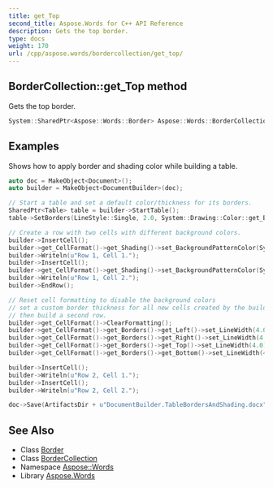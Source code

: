 ```yaml
---
title: get_Top
second_title: Aspose.Words for C++ API Reference
description: Gets the top border.
type: docs
weight: 170
url: /cpp/aspose.words/bordercollection/get_top/
---
```

## BorderCollection::get_Top method


Gets the top border.

```cpp
System::SharedPtr<Aspose::Words::Border> Aspose::Words::BorderCollection::get_Top()
```


## Examples



Shows how to apply border and shading color while building a table. 
```cpp
auto doc = MakeObject<Document>();
auto builder = MakeObject<DocumentBuilder>(doc);

// Start a table and set a default color/thickness for its borders.
SharedPtr<Table> table = builder->StartTable();
table->SetBorders(LineStyle::Single, 2.0, System::Drawing::Color::get_Black());

// Create a row with two cells with different background colors.
builder->InsertCell();
builder->get_CellFormat()->get_Shading()->set_BackgroundPatternColor(System::Drawing::Color::get_LightSkyBlue());
builder->Writeln(u"Row 1, Cell 1.");
builder->InsertCell();
builder->get_CellFormat()->get_Shading()->set_BackgroundPatternColor(System::Drawing::Color::get_Orange());
builder->Writeln(u"Row 1, Cell 2.");
builder->EndRow();

// Reset cell formatting to disable the background colors
// set a custom border thickness for all new cells created by the builder,
// then build a second row.
builder->get_CellFormat()->ClearFormatting();
builder->get_CellFormat()->get_Borders()->get_Left()->set_LineWidth(4.0);
builder->get_CellFormat()->get_Borders()->get_Right()->set_LineWidth(4.0);
builder->get_CellFormat()->get_Borders()->get_Top()->set_LineWidth(4.0);
builder->get_CellFormat()->get_Borders()->get_Bottom()->set_LineWidth(4.0);

builder->InsertCell();
builder->Writeln(u"Row 2, Cell 1.");
builder->InsertCell();
builder->Writeln(u"Row 2, Cell 2.");

doc->Save(ArtifactsDir + u"DocumentBuilder.TableBordersAndShading.docx");
```

## See Also

* Class [Border](../../border/)
* Class [BorderCollection](../)
* Namespace [Aspose::Words](../../)
* Library [Aspose.Words](../../../)
